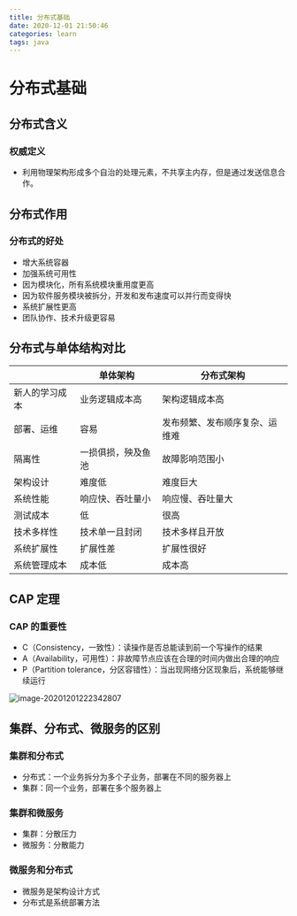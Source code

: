 ```yaml
---
title: 分布式基础
date: 2020-12-01 21:50:46
categories: learn
tags: java
---
```


# 分布式基础

## 分布式含义

### 权威定义

* 利用物理架构形成多个自治的处理元素，不共享主内存，但是通过发送信息合作。

## 分布式作用

### 分布式的好处

* 增大系统容器
* 加强系统可用性
* 因为模块化，所有系统模块重用度更高
* 因为软件服务模块被拆分，开发和发布速度可以并行而变得快
* 系统扩展性更高
* 团队协作、技术升级更容易

## 分布式与单体结构对比

|                | 单体架构           | 分布式架构                     |
| -------------- | ------------------ | ------------------------------ |
| 新人的学习成本 | 业务逻辑成本高     | 架构逻辑成本高                 |
| 部署、运维     | 容易               | 发布频繁、发布顺序复杂、运维难 |
| 隔离性         | 一损俱损，殃及鱼池 | 故障影响范围小                 |
| 架构设计       | 难度低             | 难度巨大                       |
| 系统性能       | 响应快、吞吐量小   | 响应慢、吞吐量大               |
| 测试成本       | 低                 | 很高                           |
| 技术多样性     | 技术单一且封闭     | 技术多样且开放                 |
| 系统扩展性     | 扩展性差           | 扩展性很好                     |
| 系统管理成本   | 成本低             | 成本高                         |

## CAP 定理

### CAP 的重要性

* C（Consistency，一致性）：读操作是否总能读到前一个写操作的结果
* A（Availability，可用性）：非故障节点应该在合理的时间内做出合理的响应
* P（Partition tolerance，分区容错性）：当出现网络分区现象后，系统能够继续运行

![image-20201201222342807](https://cdn.jsdelivr.net/gh/xianglin2020/gallery@master/202012/222343.png)

## 集群、分布式、微服务的区别

### 集群和分布式

* 分布式：一个业务拆分为多个子业务，部署在不同的服务器上
* 集群：同一个业务，部署在多个服务器上

### 集群和微服务 

* 集群：分散压力
* 微服务：分散能力

### 微服务和分布式

* 微服务是架构设计方式
* 分布式是系统部署方法


